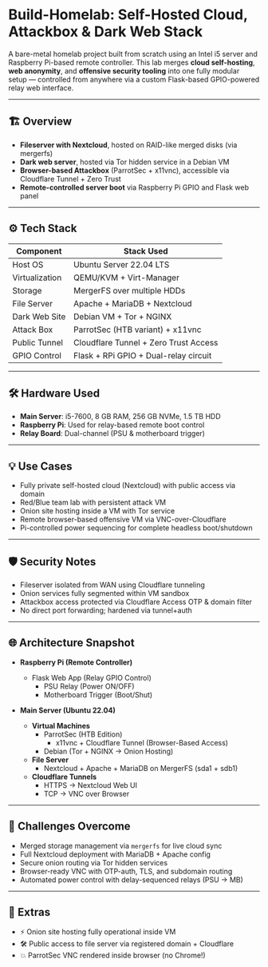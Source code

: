 # Build-Homelab: Self-Hosted Cloud, Attackbox & Dark Web Stack

A bare-metal homelab project built from scratch using an Intel i5 server and Raspberry Pi-based remote controller. This lab merges **cloud self-hosting**, **web anonymity**, and **offensive security tooling** into one fully modular setup — controlled from anywhere via a custom Flask-based GPIO-powered relay web interface.

---

## 🏗️ Overview

- **Fileserver with Nextcloud**, hosted on RAID-like merged disks (via mergerfs)
- **Dark web server**, hosted via Tor hidden service in a Debian VM
- **Browser-based Attackbox** (ParrotSec + x11vnc), accessible via Cloudflare Tunnel + Zero Trust
- **Remote-controlled server boot** via Raspberry Pi GPIO and Flask web panel

---

## ⚙️ Tech Stack

| Component      | Stack Used                                     |
|----------------|------------------------------------------------|
| Host OS        | Ubuntu Server 22.04 LTS                        |
| Virtualization | QEMU/KVM + Virt-Manager                        |
| Storage        | MergerFS over multiple HDDs                    |
| File Server    | Apache + MariaDB + Nextcloud                   |
| Dark Web Site  | Debian VM + Tor + NGINX                        |
| Attack Box     | ParrotSec (HTB variant) + x11vnc               |
| Public Tunnel  | Cloudflare Tunnel + Zero Trust Access          |
| GPIO Control   | Flask + RPi GPIO + Dual-relay circuit          |

---

## 🛠️ Hardware Used

- **Main Server**: i5-7600, 8 GB RAM, 256 GB NVMe, 1.5 TB HDD
- **Raspberry Pi**: Used for relay-based remote boot control
- **Relay Board**: Dual-channel (PSU & motherboard trigger)

---

## 💡 Use Cases

- Fully private self-hosted cloud (Nextcloud) with public access via domain
- Red/Blue team lab with persistent attack VM
- Onion site hosting inside a VM with Tor service
- Remote browser-based offensive VM via VNC-over-Cloudflare
- Pi-controlled power sequencing for complete headless boot/shutdown

---

## 🛡️ Security Notes

- Fileserver isolated from WAN using Cloudflare tunneling
- Onion services fully segmented within VM sandbox
- Attackbox access protected via Cloudflare Access OTP & domain filter
- No direct port forwarding; hardened via tunnel+auth

---

## 🌐 Architecture Snapshot

- **Raspberry Pi (Remote Controller)**
  - Flask Web App (Relay GPIO Control)
    - PSU Relay (Power ON/OFF)
    - Motherboard Trigger (Boot/Shut)
  
- **Main Server (Ubuntu 22.04)**
  - **Virtual Machines**
    - ParrotSec (HTB Edition)
      - x11vnc + Cloudflare Tunnel (Browser-Based Access)
    - Debian (Tor + NGINX → Onion Hosting)
  - **File Server**
    - Nextcloud + Apache + MariaDB on MergerFS (sda1 + sdb1)
  - **Cloudflare Tunnels**
    - HTTPS → Nextcloud Web UI
    - TCP → VNC over Browser

---

## 🧠 Challenges Overcome

- Merged storage management via `mergerfs` for live cloud sync
- Full Nextcloud deployment with MariaDB + Apache config
- Secure onion routing via Tor hidden services
- Browser-ready VNC with OTP-auth, TLS, and subdomain routing
- Automated power control with delay-sequenced relays (PSU → MB)

---

## 🔗 Extras

- ⚡ Onion site hosting fully operational inside VM
- 🛠️ Public access to file server via registered domain + Cloudflare
- 💥 ParrotSec VNC rendered inside browser (no Chrome!)

